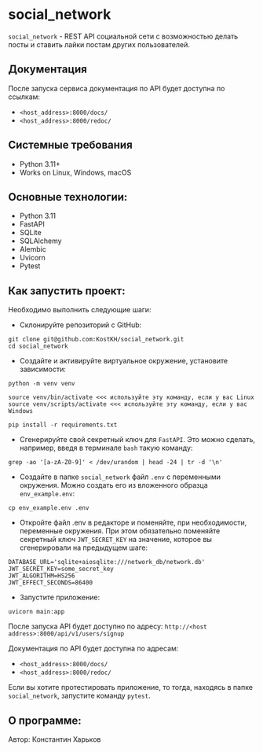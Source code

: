 # social_network


`social_network` - REST API социальной сети с возможностью делать посты и ставить лайки постам других пользователей.

## Документация
После запуска сервиса документация по API будет доступна по ссылкам:
- `<host_address>:8000/docs/`
- `<host_address>:8000/redoc/`


## Системные требования
- Python 3.11+
- Works on Linux, Windows, macOS

## Основные технологии:
- Python 3.11
- FastAPI
- SQLite
- SQLAlchemy
- Alembic 
- Uvicorn
- Pytest

## Как запустить проект:


Необходимо выполнить следующие шаги:
- Склонируйте репозиторий с GitHub:
```
git clone git@github.com:KostKH/social_network.git
cd social_network
```
- Создайте и активируйте виртуальное окружение, установите зависимости:
```
python -m venv venv

source venv/bin/activate <<< используйте эту команду, если у вас Linux
source venv/scripts/activate <<< используйте эту команду, если у вас Windows

pip install -r requirements.txt
```
- Сгенерируйте свой секретный ключ для `FastAPI`. Это можно сделать, например, введя в терминале `bash` такую команду:
```
grep -ao '[a-zA-Z0-9]' < /dev/urandom | head -24 | tr -d '\n'
```
- Cоздайте в папке `social_network` файл `.env` с переменными окружения. Можно создать его из вложенного образца `env_example.env`:
```
cp env_example.env .env
```
- Откройте файл .env в редакторе и поменяйте, при необходимости, переменные окружения. При этом обязательно поменяйте секретный ключ `JWT_SECRET_KEY` на значение, которое вы сгенерировали на предыдущем шаге:
```
DATABASE_URL='sqlite+aiosqlite:///network_db/network.db'
JWT_SECRET_KEY=some_secret_key
JWT_ALGORITHM=HS256
JWT_EFFECT_SECONDS=86400

```
- Запустите приложение:
```
uvicorn main:app
```
После запуска API будет доступно по адресу: `http://<host address>:8000/api/v1/users/signup`

Документация по API будет доступна по  адресам:
- `<host_address>:8000/docs/`
- `<host_address>:8000/redoc/`


Если вы хотите протестировать приложение, то тогда, находясь в папке `social_network`, запустите команду `pytest`.

## О программе:

Автор: Константин Харьков
